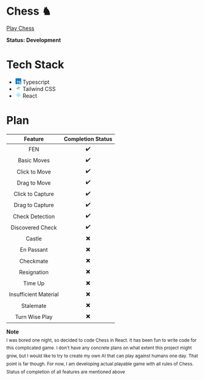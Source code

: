 # Chess ♞

[Play Chess](https://chess.suparthnarayanghimire.com.np)

**Status: Development**

# Tech Stack

- <img src="https://raw.githubusercontent.com/github/explore/80688e429a7d4ef2fca1e82350fe8e3517d3494d/topics/typescript/typescript.png" width="15px"/> Typescript
- <img src="https://raw.githubusercontent.com/github/explore/80688e429a7d4ef2fca1e82350fe8e3517d3494d/topics/tailwind/tailwind.png" width="15px"/> Tailwind CSS
- <img src="https://raw.githubusercontent.com/github/explore/80688e429a7d4ef2fca1e82350fe8e3517d3494d/topics/react/react.png" width="15px"/> React

# Plan

|        Feature        | Completion Status |
| :-------------------: | :---------------: |
|          FEN          |        ✔️         |
|      Basic Moves      |        ✔️         |
|     Click to Move     |        ✔️         |
|     Drag to Move      |        ✔️         |
|   Click to Capture    |        ✔️         |
|    Drag to Capture    |        ✔️         |
|    Check Detection    |        ✔️         |
|   Discovered Check    |        ✔️         |
|        Castle         |        ✖️         |
|      En Passant       |        ✖️         |
|       Checkmate       |        ✖️         |
|      Resignation      |        ✖️         |
|        Time Up        |        ✖️         |
| Insufficient Material |        ✖️         |
|       Stalemate       |        ✖️         |
|    Turn Wise Play     |        ✖️         |

**Note** \
<sub>I was bored one night, so decided to code Chess in React. It has been fun to write code for this complicated game. I don't have any concrete plans on what extent this project might grow, but I would like to try to create my own AI that can play against humans one day. That point is far though. For now, I am developing actual playable game with all rules of Chess. Status of completion of all features are mentioned above<sub>
